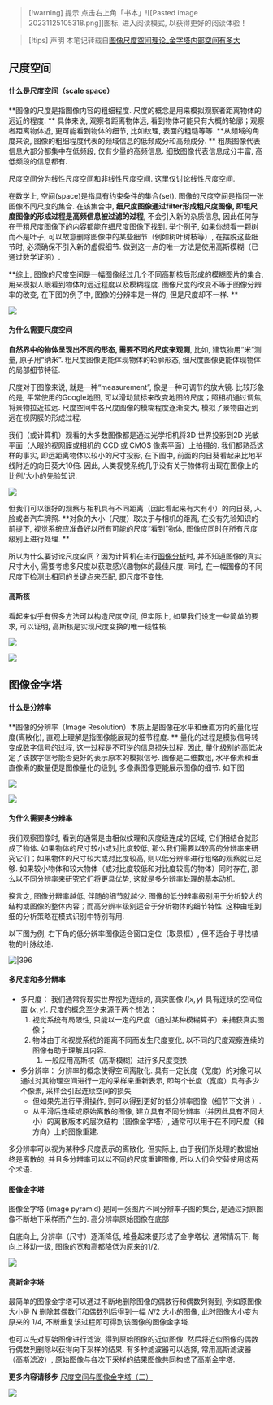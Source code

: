 
>[!warning] 提示
>点击右上角「书本」![[Pasted image 20231125105318.png]]图标,  进入阅读模式,  以获得更好的阅读体验！


>[!tips] 声明
>本笔记转载自[图像尺度空间理论_金字塔内部空间有多大](https://cloud.tencent.com/developer/article/2151159)

## 尺度空间

#### 什么是尺度空间（scale space）

**图像的尺度是指图像内容的粗细程度. 尺度的概念是用来模拟观察者距离物体的远近的程度. ** 具体来说, 观察者距离物体远, 看到物体可能只有大概的轮廓；观察者距离物体近, 更可能看到物体的细节, 比如纹理, 表面的粗糙等等. **从频域的角度来说, 图像的粗细程度代表的频域信息的低频成分和高频成分. ** 粗质图像代表信息大部分都集中在低频段, 仅有少量的高频信息. 细致图像代表信息成分丰富, 高低频段的信息都有. 

尺度空间分为线性尺度空间和非线性尺度空间. 这里仅讨论线性尺度空间. 

在数学上, 空间(space)是指具有约束条件的集合(set). 图像的尺度空间是指同一张图像不同尺度的集合. 在该集合中, **细尺度图像通过filter形成粗尺度图像, 即粗尺度图像的形成过程是高频信息被过滤的过程**, 不会引入新的杂质信息, 因此任何存在于粗尺度图像下的内容都能在细尺度图像下找到. 举个例子, 如果你想看一颗树而不是叶子, 可以故意删除图像中的某些细节（例如树叶树枝等）, 在摆脱这些细节时, 必须确保不引入新的虚假细节. 做到这一点的唯一方法是使用高斯模糊（已通过数学证明）. 

**综上, 图像的尺度空间是一幅图像经过几个不同高斯核后形成的模糊图片的集合, 用来模拟人眼看到物体的远近程度以及模糊程度. 图像尺度的改变不等于图像分辨率的改变, 在下图的例子中, 图像的分辨率是一样的, 但是尺度却不一样. **

![](https://raw.githubusercontent.com/Nekasu/Blog_pics/main/20240407164402.png)

#### 为什么需要尺度空间

**自然界中的物体呈现出不同的形态, 需要不同的尺度来观测**, 比如, 建筑物用“米”测量, 原子用“纳米”. 粗尺度图像更能体现物体的轮廓形态, 细尺度图像更能体现物体的局部细节特征. 

尺度对于图像来说, 就是一种“measurement”, 像是一种可调节的放大镜. 比较形象的是, 平常使用的Google地图, 可以滑动鼠标来改变地图的尺度；照相机通过调焦, 将景物拉近拉远. 尺度空间中各尺度图像的模糊程度逐渐变大, 模拟了景物由近到远在视网膜的形成过程. 

我们（或计算机）观看的大多数图像都是通过光学相机将3D 世界投影到2D 光敏平面（人眼的视网膜或相机的 CCD 或 CMOS 像素平面）上拍摄的. 我们都熟悉这样的事实, 即远距离物体以较小的尺寸投影, 在下图中, 前面的向日葵看起来比地平线附近的向日葵大10倍. 因此, 人类视觉系统几乎没有关于物体将出现在图像上的比例/大小的先验知识. 

![](https://raw.githubusercontent.com/Nekasu/Blog_pics/main/20240407164419.png)

但我们可以很好的观察与相机具有不同距离（因此看起来有大有小）的向日葵, 人脸或者汽车牌照. **对象的大小（尺度）取决于与相机的距离, 在没有先验知识的前提下, 视觉系统应准备好以所有可能的尺度“看到”物体, 图像应同时在所有尺度级别上进行处理. **

所以为什么要讨论尺度空间？因为计算机在进行[图像分析](https://cloud.tencent.com/product/tiia?from_column=20065&from=20065)时, 并不知道图像的真实尺寸大小, 需要考虑多尺度以获取感兴趣物体的最佳尺度. 同时, 在一幅图像的不同尺度下检测出相同的关键点来匹配, 即尺度不变性. 

#### 高斯核

看起来似乎有很多方法可以构造尺度空间, 但实际上, 如果我们设定一些简单的要求, 可以证明, 高斯核是实现尺度变换的唯一线性核. 

![](https://raw.githubusercontent.com/Nekasu/Blog_pics/main/20240407164433.png)

![](https://raw.githubusercontent.com/Nekasu/Blog_pics/main/20240407164443.png)

## 图像金字塔

#### 什么是分辨率

**图像的分辨率（Image Resolution）本质上是图像在水平和垂直方向的量化程度(离散化), 直观上理解是指图像能展现的细节程度. ** 量化的过程是模拟信号转变成数字信号的过程, 这一过程是不可逆的信息损失过程. 因此, 量化级别的高低决定了该数字信号能否更好的表示原本的模拟信号. 图像是二维数组, 水平像素和垂直像素的数量便是图像量化的级别, 多像素图像更能展示图像的细节. 如下图

![](https://raw.githubusercontent.com/Nekasu/Blog_pics/main/20240407164519.png)

![](https://raw.githubusercontent.com/Nekasu/Blog_pics/main/20240407164523.png)

#### 为什么需要多分辨率

我们观察图像时, 看到的通常是由相似纹理和灰度级连成的区域, 它们相结合就形成了物体. 如果物体的尺寸较小或对比度较低, 那么我们需要以较高的分辨率来研究它们；如果物体的尺寸较大或对比度较高, 则以低分辨率进行粗略的观察就已足够. 如果较小物体和较大物体（或对比度较低和对比度较高的物体）同时存在, 那么以不同分辨率来研究它们将更具优势, 这就是多分辨率处理的基本动机. 

换言之, 图像分辨率越低, 伴随的细节就越少. 图像的低分辨率级别用于分析较大的结构或图像的整体内容；而高分辨率级别适合于分析物体的细节特性. 这种由粗到细的分析策略在模式识别中特别有用. 

以下图为例, 右下角的低分辨率图像适合窗口定位（取景框）, 但不适合于寻找植物的叶脉纹络. 

![|396](https://raw.githubusercontent.com/Nekasu/Blog_pics/main/20240407164552.png)

#### 多尺度和多分辨率

- 多尺度： 我们通常将现实世界视为连续的, 真实图像 $I ( x ,  y )$ 具有连续的空间位置 $( x ,  y )$. 尺度的概念至少来源于两个想法：
	1. 视觉系统有局限性, 只能以一定的尺度（通过某种模糊算子）来捕获真实图像；
	2. 物体由于和视觉系统的距离不同而发生尺度变化, 以不同的尺度观察连续的图像有助于理解其内容. 
		1. 一般应用高斯核（高斯模糊）进行多尺度变换. 
- 多分辨率： 分辨率的概念使得空间离散化. 具有一定长度（宽度）的对象可以通过对其物理空间进行一定的采样来重新表示, 即每个长度（宽度）具有多少个像素,  采样会引起连续空间的损失
	- 但如果先进行平滑操作, 则可以得到更好的低分辨率图像（细节下文讲 ）.
	- 从平滑后连续或原始离散的图像, 建立具有不同分辨率（并因此具有不同大小）的离散版本的层次结构（图像金字塔）, 通常可以用于在不同尺度（和方向）上的图像重建. 

多分辨率可以视为某种多尺度表示的离散化. 但实际上, 由于我们所处理的数据始终是离散的, 并且多分辨率可以以不同的尺度重建图像, 所以人们会交替使用这两个术语. 

#### 图像金字塔

图像金字塔 (image pyramid) 是同一张图片不同分辨率子图的集合, 是通过对原图像不断地下采样而产生的. 高分辨率原始图像在底部

自底向上, 分辨率（尺寸）逐渐降低, 堆叠起来便形成了金字塔状. 通常情况下, 每向上移动一级, 图像的宽和高都降低为原来的1/2. 

![](https://raw.githubusercontent.com/Nekasu/Blog_pics/main/20240407164620.png)

#### 高斯金字塔

最简单的图像金字塔可以通过不断地删除图像的偶数行和偶数列得到, 例如原图像大小是 $N$ 删除其偶数行和偶数列后得到一幅 $N/2$ 大小的图像, 此时图像大小变为原来的 $1/4$, 不断重复该过程即可得到该图像的图像金字塔. 

也可以先对原始图像进行滤波, 得到原始图像的近似图像, 然后将近似图像的偶数行偶数列删除以获得向下采样的结果. 有多种滤波器可以选择, 常用高斯滤波器（高斯滤波）, 原始图像与各次下采样的结果图像共同构成了高斯金字塔. 

**更多内容请移步** [尺度空间与图像金字塔（二）](https://cloud.tencent.com/developer/tools/blog-entry?target=https%3A%2F%2Fblog.csdn.net%2Fweixin_43026262%2Farticle%2Fdetails%2F103164192&source=article&objectId=2151159)

![](https://raw.githubusercontent.com/Nekasu/Blog_pics/main/20240407164727.png)
